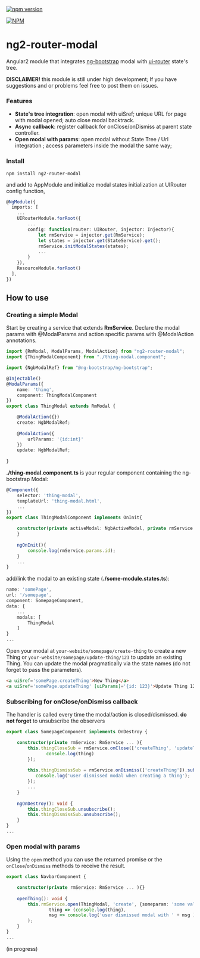 
[![npm version](https://badge.fury.io/js/ng2-router-modal.svg)](https://badge.fury.io/js/ng2-router-modal)

[![NPM](https://nodei.co/npm/ng2-router-modal.png?downloads=true&downloadRank=true&stars=true)](https://nodei.co/npm/ng2-router-modal/)

# ng2-router-modal
Angular2 module that integrates [ng-bootstrap](https://ng-bootstrap.github.io) modal with [ui-router](https://ui-router.github.io/ng2/) state's tree.

**DISCLAIMER!** this module is still under high development; If you have suggestions and or problems feel free to post them on issues. 

### Features
* **State's tree integration**: open modal with uiSref; unique URL for page with modal opened; auto close modal backtrack.
* **Async callback**: register callback for onClose/onDismiss at parent state controller.
* **Open modal with params**: open modal without State Tree / Url integration ; access parameters inside the modal the same way; 

### Install

```
npm install ng2-router-modal
```

and add to AppModule and initialize modal states initialization at UIRouter config function,

```ts
@NgModule({
  imports: [
    ... 
    UIRouterModule.forRoot({
        ...
        config: function(router: UIRouter, injector: Injector){
            let rmService = injector.get(RmService);
            let states = injector.get(StateService).get();
            rmService.initModalStates(states);
            ...
        }
    }),
    ResourceModule.forRoot()
  ],
})
```


## How to use

### Creating a simple Modal

Start by creating a service that extends **RmService**. Declare the modal params with @ModalParams and action specific params with @ModalAction annotations.

```ts
import {RmModal, ModalParams, ModalAction} from "ng2-router-modal";
import {ThingModalComponent} from "./thing-modal.component";

import {NgbModalRef} from "@ng-bootstrap/ng-bootstrap";

@Injectable()
@ModalParams({
    name: 'thing',
    component: ThingModalComponent
})
export class ThingModal extends RmModal {

    @ModalAction({})
    create: NgbModalRef;
    
    @ModalAction({
        urlParams: '{id:int}'
    })
    update: NgbModalRef;
    
}
```

**./thing-modal.component.ts** is your regular component containing the ng-bootstrap Modal:
```ts
@Component({
    selector: 'thing-modal',
    templateUrl: 'thing-modal.html',
    ... 
})
export class ThingModalComponent implements OnInit{

    constructor(private activeModal: NgbActiveModal, private rmService: RmService, ...) {
    }
    
    ngOnInit(){
        console.log(rmService.params.id); 
    }
    ... 
}
```

add/link the modal to an existing state (**./some-module.states.ts**):
```ts
name: 'somePage',
url: '/somepage',
component: SomepageComponent,
data: {
    ...
    modals: [
        ThingModal
    ]
}
...
```

Open your modal at `your-website/somepage/create-thing` to create a new Thing or `your-website/somepage/update-thing/123`
to update an existing Thing. You can update the modal pragmatically via the state names (do not forget to pass the parameters).
```html 
<a uiSref='somePage.createThing'>New Thing</a>
<a uiSref='somePage.updateThing' [uiParams]='{id: 123}'>Update Thing 123</a>
```


### Subscribing for onClose/onDismiss callback

The handler is called every time the modal/action is closed/dismissed. **do not forget** to unsubscribe the observers

```ts
export class SomepageComponent implements OnDestroy {

    constructor(private rmService: RmService ... ){
        this.thingCloseSub = rmService.onClose(['createThing', 'updateThing']).subscribe((thing: any) => {
               console.log(thing)
        });
        
        this.thingDismissSub = rmService.onDismiss(['createThing']).subscribe((thing: any) => {
           console.log('user dismissed modal when creating a thing');
        });
        ...        
    }
    
    ngOnDestroy(): void {
        this.thingCloseSub.unsubscribe();
        this.thingDismissSub.unsubscribe();
    }
}
...
```


### Open modal with params

Using the `open` method you can use the returned promise or the `onClose`/`onDismiss` methods to receive the result.


```ts
export class NavbarComponent {

    constructor(private rmService: RmService ... ){}
    
    openThing(): void {
        this.rmService.open(ThingModal, 'create', {someparam: 'some value'}).then(
                thing => (console.log(thing),
                msg => console.log('user dismissed modal with ' + msg )
        );
    }
}
...
```


(in progress)